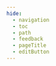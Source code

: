 ```yaml
---
hide:
  - navigation
  - toc
  - path
  - feedback
  - pageTitle
  - editButton
---
```


<style>
  .md-typeset h1,
  .md-content__button {
    color: rgb(0,0,0,0)
  }
  .md-content__inner{
    padding-top: 0em;
  }
</style>